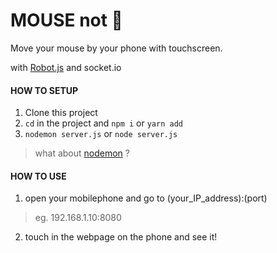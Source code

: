 # MOUSE not 🐹

Move your mouse by your phone with touchscreen.

with [Robot.js](http://robotjs.io/) and socket.io

#### HOW TO SETUP
1. Clone this project
2. ```cd``` in the project and ```npm i``` or ```yarn add```
3. ```nodemon server.js``` or ```node server.js```
> what about [nodemon](http://nodemon.io) ?

#### HOW TO USE
1. open your mobilephone and go to (your_IP_address):(port) 
> eg. 192.168.1.10:8080
2. touch in the webpage on the phone and see it!
